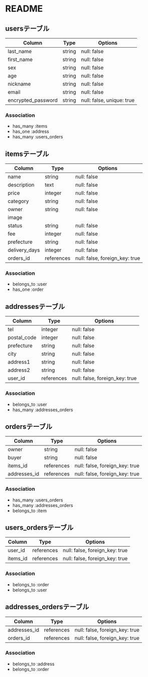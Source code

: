 # README

## usersテーブル

| Column             | Type   | Options                   |
| ------------------ | ------ | ------------------------- |
| last_name          | string | null: false               |
| first_name         | string | null: false               |
| sex                | string | null: false               |
| age                | string | null: false               |
| nickname           | string | null: false               |
| email              | string | null: false               |
| encrypted_password | string | null: false, unique: true |

### Association
- has_many :items
- has_one :address
- has_many :users_orders



## itemsテーブル

| Column        | Type       | Options                        |
| ------------- | ---------- | ------------------------------ |
| name          | string     | null: false                    |
| description   | text       | null: false                    |
| price         | integer    | null: false                    |
| category      | string     | null: false                    |
| owner         | string     | null: false                    |
| image         | 
| status        | string     | null: false |
| fee           | integer    | null: false |
| prefecture    | string     | null: false |
| delivery_days | integer    | null: false |
| orders_id     | references | null: false, foreign_key: true |

### Association
- belongs_to :user
- has_one :order


## addressesテーブル

| Column      | Type       | Options                        |
| ----------- | ---------- | ------------------------------ |
| tel         | integer    | null: false                    |
| postal_code | integer    | null: false                    |
| prefecture  | string     | null: false                    |
| city        | string     | null: false                    |
| address1    | string     | null: false                    |
| address2    | string     | null: false                    |
| user_id     | references | null: false, foreign_key: true |


### Association
- belongs_to :user
- has_many :addresses_orders



## ordersテーブル

| Column       | Type       | Options                        |
| ------------ | ---------- | ------------------------------ |
| owner        | string     | null: false                    |
| buyer        | string     | null: false                    |
| items_id     | references | null: false, foreign_key: true |
| addresses_id | references | null: false, foreign_key: true |

### Association
- has_many :users_orders
- has_many :addresses_orders
- belongs_to :item



## users_ordersテーブル

| Column | Type       | Options                        |
| ------ | ---------- | ------------------------------ |
| user_id  | references | null: false, foreign_key: true |
| items_id | references | null: false, foreign_key: true |

### Association
- belongs_to :order
- belongs_to :user


## addresses_ordersテーブル

| Column | Type       | Options                        |
| ------ | ---------- | ------------------------------ |
| addresses_id | references | null: false, foreign_key: true |
| orders_id    | references | null: false, foreign_key: true |

### Association
- belongs_to :address
- belongs_to :order